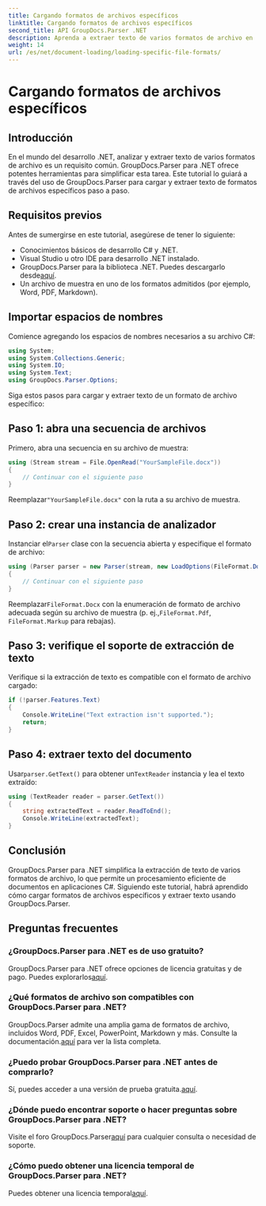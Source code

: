 ```yaml
---
title: Cargando formatos de archivos específicos
linktitle: Cargando formatos de archivos específicos
second_title: API GroupDocs.Parser .NET
description: Aprenda a extraer texto de varios formatos de archivo en .NET usando GroupDocs.Parser. Tutorial paso a paso para un procesamiento eficiente de documentos.
weight: 14
url: /es/net/document-loading/loading-specific-file-formats/
---
```


# Cargando formatos de archivos específicos

## Introducción
En el mundo del desarrollo .NET, analizar y extraer texto de varios formatos de archivo es un requisito común. GroupDocs.Parser para .NET ofrece potentes herramientas para simplificar esta tarea. Este tutorial lo guiará a través del uso de GroupDocs.Parser para cargar y extraer texto de formatos de archivos específicos paso a paso.
## Requisitos previos
Antes de sumergirse en este tutorial, asegúrese de tener lo siguiente:
- Conocimientos básicos de desarrollo C# y .NET.
- Visual Studio u otro IDE para desarrollo .NET instalado.
-  GroupDocs.Parser para la biblioteca .NET. Puedes descargarlo desde[aquí](https://releases.groupdocs.com/parser/net/).
- Un archivo de muestra en uno de los formatos admitidos (por ejemplo, Word, PDF, Markdown).

## Importar espacios de nombres
Comience agregando los espacios de nombres necesarios a su archivo C#:
```csharp
using System;
using System.Collections.Generic;
using System.IO;
using System.Text;
using GroupDocs.Parser.Options;
```

Siga estos pasos para cargar y extraer texto de un formato de archivo específico:
## Paso 1: abra una secuencia de archivos
Primero, abra una secuencia en su archivo de muestra:
```csharp
using (Stream stream = File.OpenRead("YourSampleFile.docx"))
{
    // Continuar con el siguiente paso
}
```
 Reemplazar`"YourSampleFile.docx"` con la ruta a su archivo de muestra.
## Paso 2: crear una instancia de analizador
 Instanciar el`Parser` clase con la secuencia abierta y especifique el formato de archivo:
```csharp
using (Parser parser = new Parser(stream, new LoadOptions(FileFormat.Docx)))
{
    // Continuar con el siguiente paso
}
```
 Reemplazar`FileFormat.Docx` con la enumeración de formato de archivo adecuada según su archivo de muestra (p. ej.,`FileFormat.Pdf`, `FileFormat.Markup` para rebajas).
## Paso 3: verifique el soporte de extracción de texto
Verifique si la extracción de texto es compatible con el formato de archivo cargado:
```csharp
if (!parser.Features.Text)
{
    Console.WriteLine("Text extraction isn't supported.");
    return;
}
```
## Paso 4: extraer texto del documento
 Usar`parser.GetText()` para obtener un`TextReader` instancia y lea el texto extraído:
```csharp
using (TextReader reader = parser.GetText())
{
    string extractedText = reader.ReadToEnd();
    Console.WriteLine(extractedText);
}
```

## Conclusión
GroupDocs.Parser para .NET simplifica la extracción de texto de varios formatos de archivo, lo que permite un procesamiento eficiente de documentos en aplicaciones C#. Siguiendo este tutorial, habrá aprendido cómo cargar formatos de archivos específicos y extraer texto usando GroupDocs.Parser.

## Preguntas frecuentes
### ¿GroupDocs.Parser para .NET es de uso gratuito?
GroupDocs.Parser para .NET ofrece opciones de licencia gratuitas y de pago. Puedes explorarlos[aquí](https://purchase.groupdocs.com/buy).
### ¿Qué formatos de archivo son compatibles con GroupDocs.Parser para .NET?
 GroupDocs.Parser admite una amplia gama de formatos de archivo, incluidos Word, PDF, Excel, PowerPoint, Markdown y más. Consulte la documentación.[aquí](https://tutorials.groupdocs.com/parser/net/) para ver la lista completa.
### ¿Puedo probar GroupDocs.Parser para .NET antes de comprarlo?
 Sí, puedes acceder a una versión de prueba gratuita.[aquí](https://releases.groupdocs.com/).
### ¿Dónde puedo encontrar soporte o hacer preguntas sobre GroupDocs.Parser para .NET?
 Visite el foro GroupDocs.Parser[aquí](https://forum.groupdocs.com/c/parser/17) para cualquier consulta o necesidad de soporte.
### ¿Cómo puedo obtener una licencia temporal de GroupDocs.Parser para .NET?
 Puedes obtener una licencia temporal[aquí](https://purchase.groupdocs.com/temporary-license/).